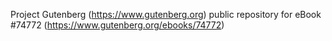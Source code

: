 Project Gutenberg (https://www.gutenberg.org) public repository for
eBook #74772 (https://www.gutenberg.org/ebooks/74772)
